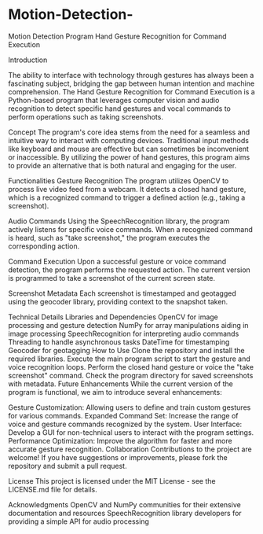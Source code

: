 # Motion-Detection-
Motion Detection Program 
Hand Gesture Recognition for Command Execution



Introduction


The ability to interface with technology through gestures has always been a fascinating subject, bridging the gap between human intention and machine comprehension. The Hand Gesture Recognition for Command Execution is a Python-based program that leverages computer vision and audio recognition to detect specific hand gestures and vocal commands to perform operations such as taking screenshots.

Concept
The program's core idea stems from the need for a seamless and intuitive way to interact with computing devices. Traditional input methods like keyboard and mouse are effective but can sometimes be inconvenient or inaccessible. By utilizing the power of hand gestures, this program aims to provide an alternative that is both natural and engaging for the user.

Functionalities
Gesture Recognition
The program utilizes OpenCV to process live video feed from a webcam. It detects a closed hand gesture, which is a recognized command to trigger a defined action (e.g., taking a screenshot).

Audio Commands
Using the SpeechRecognition library, the program actively listens for specific voice commands. When a recognized command is heard, such as "take screenshot," the program executes the corresponding action.

Command Execution
Upon a successful gesture or voice command detection, the program performs the requested action. The current version is programmed to take a screenshot of the current screen state.

Screenshot Metadata
Each screenshot is timestamped and geotagged using the geocoder library, providing context to the snapshot taken.

Technical Details
Libraries and Dependencies
OpenCV for image processing and gesture detection
NumPy for array manipulations aiding in image processing
SpeechRecognition for interpreting audio commands
Threading to handle asynchronous tasks
DateTime for timestamping
Geocoder for geotagging
How to Use
Clone the repository and install the required libraries.
Execute the main program script to start the gesture and voice recognition loops.
Perform the closed hand gesture or voice the "take screenshot" command.
Check the program directory for saved screenshots with metadata.
Future Enhancements
While the current version of the program is functional, we aim to introduce several enhancements:

Gesture Customization: Allowing users to define and train custom gestures for various commands.
Expanded Command Set: Increase the range of voice and gesture commands recognized by the system.
User Interface: Develop a GUI for non-technical users to interact with the program settings.
Performance Optimization: Improve the algorithm for faster and more accurate gesture recognition.
Collaboration
Contributions to the project are welcome! If you have suggestions or improvements, please fork the repository and submit a pull request.

License
This project is licensed under the MIT License - see the LICENSE.md file for details.

Acknowledgments
OpenCV and NumPy communities for their extensive documentation and resources
SpeechRecognition library developers for providing a simple API for audio processing
